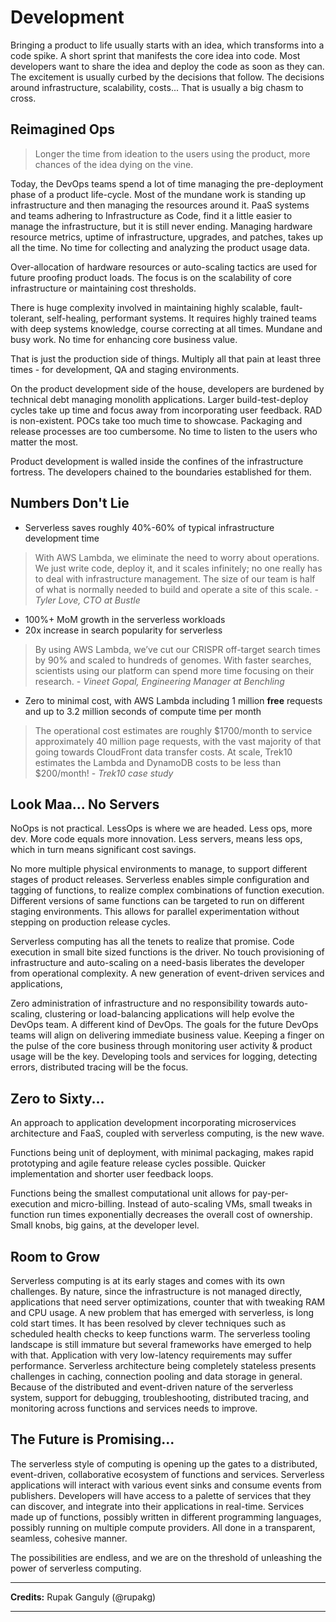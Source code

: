 <!--
title: Development
menuText: Development
menuOrder: 8
description: An overview of development trends, changing mindsets, using serverless technologies.
layout: Doc
-->

# Development

Bringing a product to life usually starts with an idea, which transforms into a code spike. A short sprint that manifests the core idea into code. Most developers want to share the idea and deploy the code as soon as they can. The excitement is usually curbed by the decisions that follow. The decisions around infrastructure, scalability, costs... That is usually a big chasm to cross.

## Reimagined Ops

> Longer the time from ideation to the users using the product, more chances of the idea dying on the vine. 

Today, the DevOps teams spend a lot of time managing the pre-deployment phase of a product life-cycle. Most of the mundane work is standing up infrastructure and then managing the resources around it. PaaS systems and teams adhering to Infrastructure as Code, find it a little easier to manage the infrastructure, but it is still never ending. Managing hardware resource metrics, uptime of infrastructure, upgrades, and patches, takes up all the time. No time for collecting and analyzing the product usage data.

Over-allocation of hardware resources or auto-scaling tactics are used for future proofing product loads. The focus is on the scalability of core infrastructure or maintaining cost thresholds.  

There is huge complexity involved in maintaining highly scalable, fault-tolerant, self-healing, performant systems. It requires highly trained teams with deep systems knowledge, course correcting at all times. Mundane and busy work. No time for enhancing core business value.

That is just the production side of things. Multiply all that pain at least three times - for development, QA and staging environments. 

On the product development side of the house, developers are burdened by technical debt managing monolith applications. Larger build-test-deploy cycles take up time and focus away from incorporating user feedback. RAD is non-existent. POCs take too much time to showcase. Packaging and release processes are too cumbersome. No time to listen to the users who matter the most.

Product development is walled inside the confines of the infrastructure fortress. The developers chained to the boundaries established for them.
 

## Numbers Don't Lie

- Serverless saves roughly 40%-60% of typical infrastructure development time

> With AWS Lambda, we eliminate the need to worry about operations. We just write code, deploy it, and it scales infinitely; no one really has to deal with infrastructure management. The size of our team is half of what is normally needed to build and operate a site of this scale. - *Tyler Love, CTO at Bustle*

- 100%+ MoM growth in the serverless workloads
- 20x increase in search popularity for serverless

> By using AWS Lambda, we’ve cut our CRISPR off-target search times by 90% and scaled to hundreds of genomes. With faster searches, scientists using our platform can spend more time focusing on their research. - *Vineet Gopal, Engineering Manager at Benchling*

- Zero to minimal cost, with AWS Lambda including 1 million **free** requests and up to 3.2 million seconds of compute time per month

> The operational cost estimates are roughly $1700/month to service approximately 40 million page requests, with the vast majority of that going towards CloudFront data transfer costs. At scale, Trek10 estimates the Lambda and DynamoDB costs to be less than $200/month! - *Trek10 case study*


## Look Maa... No Servers

NoOps is not practical. LessOps is where we are headed. Less ops, more dev. More code equals more innovation. Less servers, means less ops, which in turn means significant cost savings.

No more multiple physical environments to manage, to support different stages of product releases. Serverless enables simple configuration and tagging of functions, to realize complex combinations of function execution. Different versions of same functions can be targeted to run on different staging environments. This allows for parallel experimentation without stepping on production release cycles.

Serverless computing has all the tenets to realize that promise. Code execution in small bite sized functions is the driver. No touch provisioning of infrastructure and auto-scaling on a need-basis liberates the developer from operational complexity. A new generation of event-driven services and applications, 

Zero administration of infrastructure and no responsibility towards auto-scaling, clustering or load-balancing applications will help evolve the DevOps team. A different kind of DevOps. The goals for the future DevOps teams will align on delivering immediate business value. Keeping a finger on the pulse of the core business through monitoring user activity & product usage will be the key. Developing tools and services for logging, detecting errors, distributed tracing will be the focus.

## Zero to Sixty...

An approach to application development incorporating microservices architecture and FaaS, coupled with serverless computing, is the new wave.

Functions being unit of deployment, with minimal packaging, makes rapid prototyping and agile feature release cycles possible. Quicker implementation and shorter user feedback loops. 

Functions being the smallest computational unit allows for pay-per-execution and micro-billing. Instead of auto-scaling VMs, small tweaks in function run times exponentially decreases the overall cost of ownership. Small knobs, big gains, at the developer level. 

## Room to Grow

Serverless computing is at its early stages and comes with its own challenges. By nature, since the infrastructure is not managed directly, applications that need server optimizations, counter that with tweaking RAM and CPU usage. A new problem that has emerged with serverless, is long cold start times. It has been resolved by clever techniques such as scheduled health checks to keep functions warm. The serverless tooling landscape is still immature but several frameworks have emerged to help with that. Application with very low-latency requirements may suffer performance. Serverless architecture being completely stateless presents challenges in caching, connection pooling and data storage in general. Because of the distributed and event-driven nature of the serverless system, support for debugging, troubleshooting, distributed tracing, and monitoring across functions and services needs to improve.

## The Future is Promising...  

The serverless style of computing is opening up the gates to a distributed, event-driven, collaborative ecosystem of functions and services. Serverless applications will interact with various event sinks and consume events from publishers. Developers will have access to a palette of services that they can discover, and integrate into their applications in real-time. Services made up of functions, possibly written in different programming languages, possibly running on multiple compute providers. All done in a transparent, seamless, cohesive manner.

The possibilities are endless, and we are on the threshold of unleashing the power of serverless computing.

***
**Credits:** Rupak Ganguly (@rupakg)
***